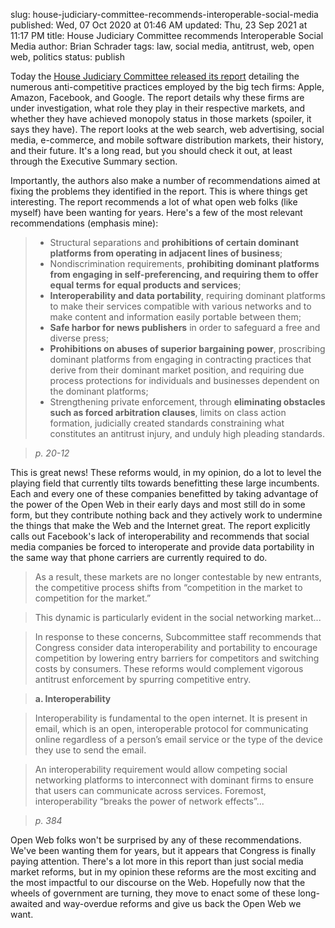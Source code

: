 slug: house-judiciary-committee-recommends-interoperable-social-media
published: Wed, 07 Oct 2020 at 01:46 AM
updated: Thu, 23 Sep 2021 at 11:17 PM
title: House Judiciary Committee recommends Interoperable Social Media
author: Brian Schrader
tags: law, social media, antitrust, web, open web, politics
status: publish

Today the [House Judiciary Committee released its report][1] detailing the numerous anti-competitive practices employed by the big tech firms: Apple, Amazon, Facebook, and Google. The report details why these firms are under investigation, what role they play in their respective markets, and whether they have achieved monopoly status in those markets (spoiler, it says they have). The report looks at the web search, web advertising, social media, e-commerce, and mobile software distribution markets, their history, and their future. It's a long read, but you should check it out, at least through the Executive Summary section.

Importantly, the authors also make a number of recommendations aimed at fixing the problems they identified in the report. This is where things get interesting. The report recommends a lot of what open web folks (like myself) have been wanting for years. Here's a few of the most relevant recommendations (emphasis mine):

> - Structural separations and **prohibitions of certain dominant platforms from operating in adjacent lines of business**;
> - Nondiscrimination requirements, **prohibiting dominant platforms from engaging in self-preferencing, and requiring them to offer equal terms for equal products and services**;
> - **Interoperability and data portability**, requiring dominant platforms to make their services compatible with various networks and to make content and information easily portable between them;
> - **Safe harbor for news publishers** in order to safeguard a free and diverse press;
> - **Prohibitions on abuses of superior bargaining power**, proscribing dominant platforms from engaging in contracting practices that derive from their dominant market position, and requiring due process protections for individuals and businesses dependent on the dominant platforms;
> - Strengthening private enforcement, through **eliminating obstacles such as forced arbitration clauses**, limits on class action formation, judicially created standards constraining what constitutes an antitrust injury, and unduly high pleading standards.

> *p. 20-12*

This is great news! These reforms would, in my opinion, do a lot to level the playing field that currently tilts towards benefitting these large incumbents. Each and every one of these companies benefitted by taking advantage of the power of the Open Web in their early days and most still do in some form, but they contribute nothing back and they actively work to undermine the things that make the Web and the Internet great. The report explicitly calls out Facebook's lack of interoperability and recommends that social media companies be forced to interoperate and provide data portability in the same way that phone carriers are currently required to do.

> As a result, these markets are no longer contestable by new entrants, the competitive process shifts from “competition in the market to competition for the market.”

> This dynamic is particularly evident in the social networking market...

> In response to these concerns, Subcommittee staff recommends that Congress consider data interoperability and portability to encourage competition by lowering entry barriers for competitors and switching costs by consumers. These reforms would complement vigorous antitrust enforcement by spurring competitive entry.

> **a. Interoperability**

> Interoperability is fundamental to the open internet. It is present in email, which is an open, interoperable protocol for communicating online regardless of a person’s email service or the type of the device they use to send the email.

> An interoperability requirement would allow competing social networking platforms to interconnect with dominant firms to ensure that users can communicate across services. Foremost, interoperability “breaks the power of network effects”...

> *p. 384*

Open Web folks won't be surprised by any of these recommendations. We've been wanting them for years, but it appears that Congress is finally paying attention. There's a lot more in this report than just social media market reforms, but in my opinion these reforms are the most exciting and the most impactful to our discourse on the Web. Hopefully now that the wheels of government are turning, they move to enact some of these long-awaited and way-overdue reforms and give us back the Open Web we want.


[1]: /images/blog/investigation_of_competition_in_digital_markets_majority_staff_report_and_recommendations.pdf
